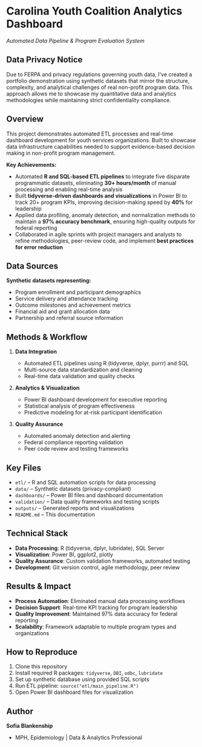 # Carolina Youth Coalition Analytics Dashboard
*Automated Data Pipeline & Program Evaluation System*

## Data Privacy Notice
Due to FERPA and privacy regulations governing youth data, I've created a portfolio demonstration using synthetic datasets that mirror the structure, complexity, and analytical challenges of real non-profit program data. This approach allows me to showcase my quantitative data and analytics methodologies while maintaining strict confidentiality compliance.

## Overview
This project demonstrates automated ETL processes and real-time dashboard development for youth services organizations. Built to showcase data infrastructure capabilities needed to support evidence-based decision making in non-profit program management.

**Key Achievements:**
- Automated **R and SQL-based ETL pipelines** to integrate five disparate programmatic datasets, eliminating **30+ hours/month** of manual processing and enabling real-time analysis
- Built **tidyverse-driven dashboards and visualizations** in Power BI to track 20+ program KPIs, improving decision-making speed by **40%** for leadership
- Applied data profiling, anomaly detection, and normalization methods to maintain a **97% accuracy benchmark**, ensuring high-quality outputs for federal reporting
- Collaborated in agile sprints with project managers and analysts to refine methodologies, peer-review code, and implement **best practices for error reduction**

## Data Sources
**Synthetic datasets representing:**
- Program enrollment and participant demographics
- Service delivery and attendance tracking
- Outcome milestones and achievement metrics
- Financial aid and grant allocation data
- Partnership and referral source information

## Methods & Workflow
1. **Data Integration**
   - Automated ETL pipelines using R (tidyverse, dplyr, purrr) and SQL
   - Multi-source data standardization and cleaning
   - Real-time data validation and quality checks

2. **Analytics & Visualization**
   - Power BI dashboard development for executive reporting
   - Statistical analysis of program effectiveness
   - Predictive modeling for at-risk participant identification

3. **Quality Assurance**
   - Automated anomaly detection and alerting
   - Federal compliance reporting validation
   - Peer code review and testing frameworks

## Key Files
- `etl/` – R and SQL automation scripts for data processing
- `data/` – Synthetic datasets (privacy-compliant)
- `dashboards/` – Power BI files and dashboard documentation
- `validation/` – Data quality frameworks and testing scripts
- `outputs/` – Generated reports and visualizations
- `README.md` – This documentation

## Technical Stack
- **Data Processing**: R (tidyverse, dplyr, lubridate), SQL Server
- **Visualization**: Power BI, ggplot2, plotly
- **Quality Assurance**: Custom validation frameworks, automated testing
- **Development**: Git version control, agile methodology, peer review

## Results & Impact
- **Process Automation**: Eliminated manual data processing workflows
- **Decision Support**: Real-time KPI tracking for program leadership
- **Quality Improvement**: Maintained 97% data accuracy for federal reporting
- **Scalability**: Framework adaptable to multiple program types and organizations

## How to Reproduce
1. Clone this repository
2. Install required R packages: `tidyverse`, `DBI`, `odbc`, `lubridate`
3. Set up synthetic database using provided SQL scripts
4. Run ETL pipeline: `source("etl/main_pipeline.R")`
5. Open Power BI dashboard files for visualization

## Author
**Sofia Blankenship**
- MPH, Epidemiology | Data & Analytics Professional
